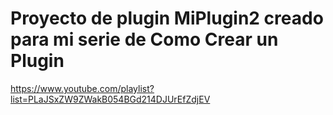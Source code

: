 # Proyecto de plugin MiPlugin2 creado para mi serie de Como Crear un Plugin
https://www.youtube.com/playlist?list=PLaJSxZW9ZWakB054BGd214DJUrEfZdjEV